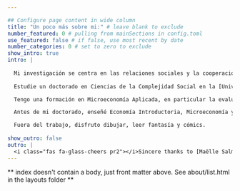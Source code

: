```yaml
---

## Configure page content in wide column
title: "Un poco más sobre mi:" # leave blank to exclude
number_featured: 0 # pulling from mainSections in config.toml
use_featured: false # if false, use most recent by date
number_categories: 0 # set to zero to exclude
show_intro: true
intro: |
 
  Mi investigación se centra en las relaciones sociales y la cooperación en entornos educativos, así como en las externalidades sociales de la educación. También exploro otros temas interesantes, como la memoria colectiva y la desigualdad urbana.
  
  Estudie un doctorado en Ciencias de la Complejidad Social en la [Universidad del Desarrollo (UDD)](https://complejidadsocial.udd.cl/) en Chile. Allí me enfoqué en aplicar un marco de ciencias sociales computacionales para estudiar las interacciones sociales en entornos educativos, combinando teoría de juegos experimental, análisis de redes sociales y métodos de regresión.

  Tengo una formación en Microeconomía Aplicada, en particular la evaluación de impacto utilizando herramientas econométricas. Obtuve una Maestría en Economía de la Pontifica Universidad Católica de Chile (PUC)y previamente estudié Ingeniería Comercial en la Pontificia Universidad Católica de Valparaíso (PUCV).

  Antes de mi doctorado, enseñé Economía Introductoria, Microeconomía y Teoría de Juegos en la PUCV entre 2013 y 2019, y también he impartido cursos en el departamento de Ciencia de Datos en la Universidad del Desarrollo (UDD).

  Fuera del trabajo, disfruto dibujar, leer fantasía y cómics.
  
show_outro: false
outro: |
  <i class="fas fa-glass-cheers pr2"></i>Sincere thanks to [Maëlle Salmon](https://masalmon.eu/) for her help naming this Hugo theme!
---
```


** index doesn't contain a body, just front matter above.
See about/list.html in the layouts folder **